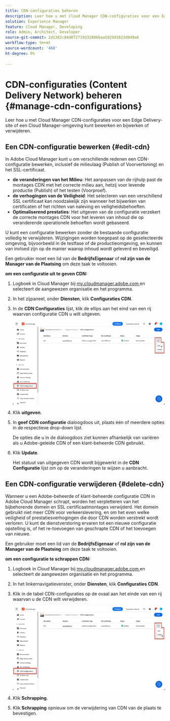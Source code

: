 ```yaml
---
title: CDN-configuraties beheren
description: Leer hoe u met Cloud Manager CDN-configuraties voor een Edge Delivery-site of een Cloud Manager-omgeving kunt bewerken en bijwerken of verwijderen.
solution: Experience Manager
feature: Cloud Manager, Developing
role: Admin, Architect, Developer
source-git-commit: 2d1382c84d872719332986baa5829d1623d9d9a6
workflow-type: tm+mt
source-wordcount: '468'
ht-degree: 0%

---
```



# CDN-configuraties (Content Delivery Network) beheren {#manage-cdn-configurations}

Leer hoe u met Cloud Manager CDN-configuraties voor een Edge Delivery-site of een Cloud Manager-omgeving kunt bewerken en bijwerken of verwijderen.

## Een CDN-configuratie bewerken {#edit-cdn}

In Adobe Cloud Manager kunt u om verschillende redenen een CDN-configuratie bewerken, inclusief de milieulaag (Publish of Voorvertoning) en het SSL-certificaat.

* **de veranderingen van het Milieu**: Het aanpassen van de rijhulp past de montages CDN met het correcte milieu aan, hetzij voor levende productie (Publish) of het testen (Voorproef).
* **de verhogingen van de Veiligheid**: Het selecteren van een verschillend SSL certificaat kan noodzakelijk zijn wanneer het bijwerken van certificaten of het richten van naleving en veiligheidsbehoeften.
* **Optimaliserend prestaties**: Het uitgeven van de configuratie verzekert de correcte montages CDN voor het leveren van inhoud die op veranderende operationele behoeften wordt gebaseerd.

U kunt een configuratie bewerken zonder de bestaande configuratie volledig te verwijderen. Wijzigingen worden toegepast op de geselecteerde omgeving, bijvoorbeeld in de testfase of de productieomgeving, en kunnen van invloed zijn op de manier waarop inhoud wordt geleverd en beveiligd.

Een gebruiker moet een lid van de **BedrijfsEigenaar** of **rol zijn van de Manager van de Plaatsing** om deze taak te voltooien.

**om een configuratie uit te geven CDN:**

1. Logboek in Cloud Manager bij [ my.cloudmanager.adobe.com ](https://my.cloudmanager.adobe.com/) en selecteert de aangewezen organisatie en het programma.
1. In het zijpaneel, onder **Diensten**, klik **Configuraties CDN**.
1. In de **CDN Configuraties** lijst, klik de ellips aan het eind van een rij waarvan configuratie CDN u wilt uitgeven.

   ![ Uitgevend een configuratie CDN ](/help/implementing/cloud-manager/assets/cdn-config-edit.png)

1. Klik **uitgeven**.
1. In **geef CDN configuratie** dialoogdoos uit, plaats één of meerdere opties in de respectieve drop-down lijst.

   De opties die u in de dialoogdoos ziet kunnen afhankelijk van variëren als u Adobe-geleide CDN of een klant-beheerde CDN gebruikt.

1. Klik **Update**.

   Het statuut van uitgegeven CDN wordt bijgewerkt in de **CDN Configuratie** lijst om op de veranderingen te wijzen u aanbracht.

## Een CDN-configuratie verwijderen {#delete-cdn}

Wanneer u een Adobe-beheerde of klant-beheerde configuratie CDN in Adobe Cloud Manager schrapt, worden het verpletteren van het bijbehorende domein en SSL certificaatmontages verwijderd. Het domein gebruikt niet meer CDN voor verkeerslevering, en om het even welke veiligheid of prestatiesverhogingen die door CDN worden verstrekt wordt verloren. U kunt de dienstverstoring ervaren tot een nieuwe configuratie opstelling is, of het re-toevoegen van geschrapte CDN of het toevoegen van nieuwe.

Een gebruiker moet een lid van de **BedrijfsEigenaar** of **rol zijn van de Manager van de Plaatsing** om deze taak te voltooien.

**om een configuratie te schrappen CDN:**

1. Logboek in Cloud Manager bij [ my.cloudmanager.adobe.com ](https://my.cloudmanager.adobe.com/) en selecteert de aangewezen organisatie en het programma.

1. In het linkernavigatievenster, onder **Diensten**, klik **Configuraties CDN**.

1. Klik in de tabel CDN-configuraties op de ovaal aan het einde van een rij waarvan u de CDN wilt verwijderen.

   ![ het Schrappen van een configuratie CDN ](/help/implementing/cloud-manager/assets/cdn-config-delete.png)

1. Klik **Schrapping**.
1. Klik **Schrapping** opnieuw om de verwijdering van CDN van de plaats te bevestigen.


